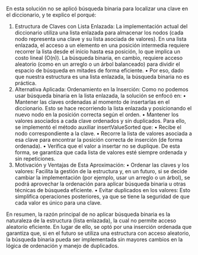 En esta solución no se aplicó búsqueda binaria para localizar una clave en el diccionario, y te explico el porqué:
1.	Estructura de Claves con Lista Enlazada:
La implementación actual del diccionario utiliza una lista enlazada para almacenar los nodos (cada nodo representa una clave y su lista asociada de valores). En una lista enlazada, el acceso a un elemento en una posición intermedia requiere recorrer la lista desde el inicio hasta esa posición, lo que implica un costo lineal (O(n)). La búsqueda binaria, en cambio, requiere acceso aleatorio (como en un arreglo o un árbol balanceado) para dividir el espacio de búsqueda en mitades de forma eficiente.
•	Por eso, dado que nuestra estructura es una lista enlazada, la búsqueda binaria no es práctica.
2.	Alternativa Aplicada: Ordenamiento en la Inserción:
Como no podemos usar búsqueda binaria en la lista enlazada, la solución se enfocó en:
•	Mantener las claves ordenadas al momento de insertarlas en el diccionario. Esto se hace recorriendo la lista enlazada y posicionando el nuevo nodo en la posición correcta según el orden.
•	Mantener los valores asociados a cada clave ordenados y sin duplicados.
Para ello, se implementó el método auxiliar insertValueSorted que:
•	Recibe el nodo correspondiente a la clave.
•	Recorre la lista de valores asociada a esa clave para encontrar la posición correcta de inserción (de forma ordenada).
•	Verifica que el valor a insertar no se duplique.
De esta forma, se garantiza que cada lista de valores esté siempre ordenada y sin repeticiones.
3.	Motivación y Ventajas de Esta Aproximación:
•	Ordenar las claves y los valores: Facilita la gestión de la estructura y, en un futuro, si se decide cambiar la implementación (por ejemplo, usar un arreglo o un árbol), se podrá aprovechar la ordenación para aplicar búsqueda binaria u otras técnicas de búsqueda eficiente.
•	Evitar duplicados en los valores: Esto simplifica operaciones posteriores, ya que se tiene la seguridad de que cada valor es único para una clave.

En resumen, la razón principal de no aplicar búsqueda binaria es la naturaleza de la estructura (lista enlazada), la cual no permite acceso aleatorio eficiente. En lugar de ello, se optó por una inserción ordenada que garantiza que, si en el futuro se utiliza una estructura con acceso aleatorio, la búsqueda binaria pueda ser implementada sin mayores cambios en la lógica de ordenación y manejo de duplicados.

